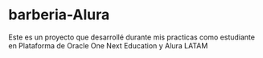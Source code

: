 # barberia-Alura
Este es un proyecto que desarrollé durante mis practicas como estudiante en Plataforma de Oracle One Next Education y Alura LATAM 
